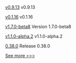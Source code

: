 
[v0.9.13](https://github.com/hyperledger/firefly-signer/releases/tag/v0.9.13) v0.9.13

[v0.1.16](https://github.com/hyperledger/firefly-common/releases/tag/v0.1.16) v0.1.16

[v1.7.0-beta8](https://github.com/hyperledger-labs/hlf-operator/releases/tag/v1.7.0-beta8) Version 1.7.0-beta8

[v1.1.0-alpha.2](https://github.com/hyperledger/firefly-ui/releases/tag/v1.1.0-alpha.2) v1.1.0-alpha.2

[0.38.0](https://github.com/hyperledger/aries-vcx/releases/tag/0.38.0) Release 0.38.0


[See more >>>](https://start-here.hyperledger.org/releases)
